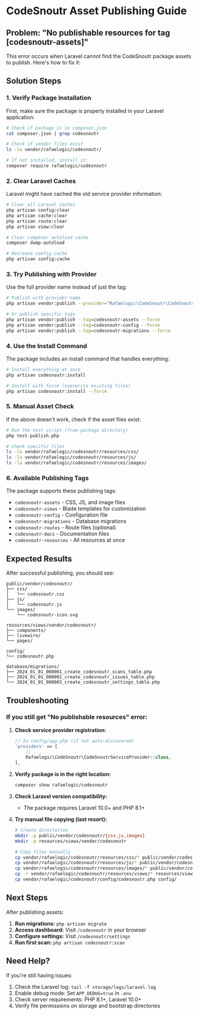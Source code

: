 # CodeSnoutr Asset Publishing Guide

## Problem: "No publishable resources for tag [codesnoutr-assets]"

This error occurs when Laravel cannot find the CodeSnoutr package assets to publish. Here's how to fix it:

## Solution Steps

### 1. Verify Package Installation

First, make sure the package is properly installed in your Laravel application:

```bash
# Check if package is in composer.json
cat composer.json | grep codesnoutr

# Check if vendor files exist
ls -la vendor/rafaelogic/codesnoutr/

# If not installed, install it:
composer require rafaelogic/codesnoutr
```

### 2. Clear Laravel Caches

Laravel might have cached the old service provider information:

```bash
# Clear all Laravel caches
php artisan config:clear
php artisan cache:clear
php artisan route:clear
php artisan view:clear

# Clear composer autoload cache
composer dump-autoload

# Recreate config cache
php artisan config:cache
```

### 3. Try Publishing with Provider

Use the full provider name instead of just the tag:

```bash
# Publish with provider name
php artisan vendor:publish --provider="Rafaelogic\CodeSnoutr\CodeSnoutrServiceProvider"

# Or publish specific tags
php artisan vendor:publish --tag=codesnoutr-assets --force
php artisan vendor:publish --tag=codesnoutr-config --force
php artisan vendor:publish --tag=codesnoutr-migrations --force
```

### 4. Use the Install Command

The package includes an install command that handles everything:

```bash
# Install everything at once
php artisan codesnoutr:install

# Install with force (overwrite existing files)
php artisan codesnoutr:install --force
```

### 5. Manual Asset Check

If the above doesn't work, check if the asset files exist:

```bash
# Run the test script (from package directory)
php test-publish.php

# Check specific files
ls -la vendor/rafaelogic/codesnoutr/resources/css/
ls -la vendor/rafaelogic/codesnoutr/resources/js/
ls -la vendor/rafaelogic/codesnoutr/resources/images/
```

### 6. Available Publishing Tags

The package supports these publishing tags:

- `codesnoutr-assets` - CSS, JS, and image files
- `codesnoutr-views` - Blade templates for customization
- `codesnoutr-config` - Configuration file
- `codesnoutr-migrations` - Database migrations
- `codesnoutr-routes` - Route files (optional)
- `codesnoutr-docs` - Documentation files
- `codesnoutr-resources` - All resources at once

## Expected Results

After successful publishing, you should see:

```
public/vendor/codesnoutr/
├── css/
│   └── codesnoutr.css
├── js/
│   └── codesnoutr.js
└── images/
    └── codesnoutr-icon.svg

resources/views/vendor/codesnoutr/
├── components/
├── livewire/
└── pages/

config/
└── codesnoutr.php

database/migrations/
├── 2024_01_01_000001_create_codesnoutr_scans_table.php
├── 2024_01_01_000002_create_codesnoutr_issues_table.php
└── 2024_01_01_000003_create_codesnoutr_settings_table.php
```

## Troubleshooting

### If you still get "No publishable resources" error:

1. **Check service provider registration:**
   ```php
   // In config/app.php (if not auto-discovered)
   'providers' => [
       // ...
       Rafaelogic\CodeSnoutr\CodeSnoutrServiceProvider::class,
   ],
   ```

2. **Verify package is in the right location:**
   ```bash
   composer show rafaelogic/codesnoutr
   ```

3. **Check Laravel version compatibility:**
   - The package requires Laravel 10.0+ and PHP 8.1+

4. **Try manual file copying (last resort):**
   ```bash
   # Create directories
   mkdir -p public/vendor/codesnoutr/{css,js,images}
   mkdir -p resources/views/vendor/codesnoutr
   
   # Copy files manually
   cp vendor/rafaelogic/codesnoutr/resources/css/* public/vendor/codesnoutr/css/
   cp vendor/rafaelogic/codesnoutr/resources/js/* public/vendor/codesnoutr/js/
   cp vendor/rafaelogic/codesnoutr/resources/images/* public/vendor/codesnoutr/images/
   cp -r vendor/rafaelogic/codesnoutr/resources/views/* resources/views/vendor/codesnoutr/
   cp vendor/rafaelogic/codesnoutr/config/codesnoutr.php config/
   ```

## Next Steps

After publishing assets:

1. **Run migrations:** `php artisan migrate`
2. **Access dashboard:** Visit `/codesnoutr` in your browser
3. **Configure settings:** Visit `/codesnoutr/settings`
4. **Run first scan:** `php artisan codesnoutr:scan`

## Need Help?

If you're still having issues:

1. Check the Laravel log: `tail -f storage/logs/laravel.log`
2. Enable debug mode: Set `APP_DEBUG=true` in `.env`
3. Check server requirements: PHP 8.1+, Laravel 10.0+
4. Verify file permissions on storage and bootstrap directories